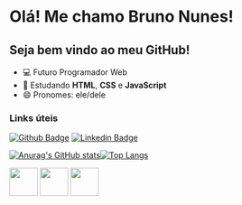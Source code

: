 <h1>Olá! Me chamo Bruno Nunes!</h1>
<h2>Seja bem vindo ao meu GitHub!</h2>
<!-- - 🔭 I’m currently working on ...
- 🌱 I’m currently learning ...
- 👯 I’m looking to collaborate on ...
- 🤔 I’m looking for help with ...
- 💬 Ask me about ...
- 📫 How to reach me: ...
- 😄 Pronouns: ...
- ⚡ Fun fact: ...
-->
<ul>
<li>💻 Futuro Programador Web</li>
<li>📖 Estudando <b>HTML</b>, <b>CSS</b> e <b>JavaScript</b></li>
<li>😄 Pronomes: ele/dele</li>
</ul>
<p></p>
<p></p>
<p></p>

<h3>Links úteis</h3>

[![Github Badge](https://img.shields.io/badge/-Github-000?style=flat-square&logo=Github&logoColor=white&link=https://www.github.com/Nu7nes/)](https://www.github.com/Nu7nes/)
[![Linkedin Badge](https://img.shields.io/badge/-LinkedIn-blue?style=flat-square&logo=Linkedin&logoColor=white&link=https://www.linkedin.com/in/nu7nes)](https://www.linkedin.com/in/nu7nes)

[![Anurag's GitHub stats](https://github-readme-stats.vercel.app/api?username=Nu7nes)](https://github.com/anuraghazra/github-readme-stats)[![Top Langs](https://github-readme-stats.vercel.app/api/top-langs/?username=Nu7nes&layout=compact)](https://github.com/anuraghazra/github-readme-stats)



<img  width=50px src="https://cdn.jsdelivr.net/gh/devicons/devicon/icons/html5/html5-original-wordmark.svg" /> <img  width=50px src="https://cdn.jsdelivr.net/gh/devicons/devicon/icons/css3/css3-original-wordmark.svg" /> <img  width=50px src="https://cdn.jsdelivr.net/gh/devicons/devicon/icons/javascript/javascript-original.svg" />


          
        
